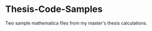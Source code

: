 Thesis-Code-Samples
===================
Two sample mathematica files from my master's thesis calculations.
